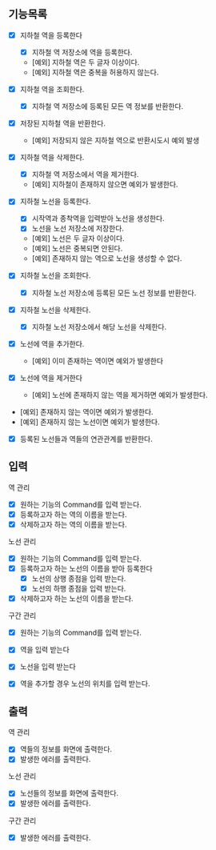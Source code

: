 ## 기능목록
- [x] 지하철 역을 등록한다
  - [x] 지하철 역 저장소에 역을 등록한다.
  - [예외] 지하철 역은 두 글자 이상이다.
  - [예외] 지하철 역은 중복을 허용하지 않는다.
- [x] 지하철 역을 조회한다.
  - [x] 지하철 역 저장소에 등록된 모든 역 정보를 반환한다.
- [x] 저장된 지하철 역을 반환한다.
  - [예외] 저장되지 않은 지하철 역으로 반환시도시 예외 발생
- [x] 지하철 역을 삭제한다.
  - [x] 지하철 역 저장소에서 역을 제거한다.
  - [예외] 지하철이 존재하지 않으면 예외가 발생한다.

- [x] 지하철 노선을 등록한다.
  - [x] 시작역과 종착역을 입력받아 노선을 생성한다.
  - [x] 노선을 노선 저장소에 저장한다.
  - [예외] 노선은 두 글자 이상이다.
  - [예외] 노선은 중복되면 안된다.
  - [예외] 존재하지 않는 역으로 노선을 생성할 수 없다.
- [x] 지하철 노선을 조회한다.
  - [x] 지하철 노선 저장소에 등록된 모든 노선 정보를 반환한다.
- [x] 지하철 노선을 삭제한다.
  - [x] 지하철 노선 저장소에서 해당 노선을 삭제한다.

- [x] 노선에 역을 추가한다.
  - [예외] 이미 존재하는 역이면 예외가 발생한다
- [x] 노선에 역을 제거한다
  - [예외] 노선에 존재하지 않는 역을 제거하면 예외가 발생한다.
- [예외] 존재하지 않는 역이면 예외가 발생한다.
- [예외] 존재하지 않는 노선이면 예외가 발생한다.

- [x] 등록된 노선들과 역들의 연관관계를 반환한다.


## 입력

역 관리

- [x] 원하는 기능의 Command를 입력 받는다.
- [x] 등록하고자 하는 역의 이름을 받는다.
- [x] 삭제하고자 하는 역의 이름을 받는다.

노선 관리

- [x] 원하는 기능의 Command를 입력 받는다.
- [x] 등록하고자 하는 노선의 이름을 받아 등록한다
  - [x] 노선의 상행 종점을 입력 받는다.
  - [x] 노선의 하행 종점을 입력 받는다.
- [x] 삭제하고자 하는 노선의 이름을 받는다.

구간 관리
- [x] 원하는 기능의 Command를 입력 받는다.
- [x] 역을 입력 받는다
- [x] 노선을 입력 받는다
- [x] 역을 추가할 경우 노선의 위치를 입력 받는다.


## 출력

역 관리

- [x] 역들의 정보를 화면에 출력한다.
- [x] 발생한 에러를 출력한다.

노선 관리

- [x] 노선들의 정보를 화면에 출력한다.
- [x] 발생한 에러를 출력한다.

구간 관리
- [x] 발생한 에러를 출력한다.



